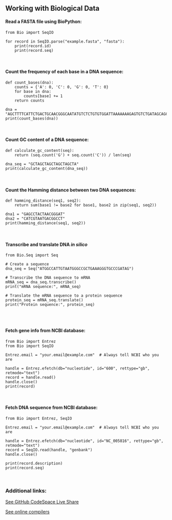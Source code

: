 ## Working with Biological Data

#### Read a FASTA file using BioPython:
```
from Bio import SeqIO

for record in SeqIO.parse("example.fasta", "fasta"):
    print(record.id)
    print(record.seq)

```
<br>


#### Count the frequency of each base in a DNA sequence:
```
def count_bases(dna):
    counts = {'A': 0, 'C': 0, 'G': 0, 'T': 0}
    for base in dna:
        counts[base] += 1
    return counts

dna = "AGCTTTTCATTCTGACTGCAACGGGCAATATGTCTCTGTGTGGATTAAAAAAAGAGTGTCTGATAGCAGC"
print(count_bases(dna))

```
<br>


#### Count GC content of a DNA sequence:
```
def calculate_gc_content(seq):
    return (seq.count('G') + seq.count('C')) / len(seq)

dna_seq = "GCTAGCTAGCTAGCTAGCTA"
print(calculate_gc_content(dna_seq))

```
<br>


#### Count the Hamming distance between two DNA sequences:
```
def hamming_distance(seq1, seq2):
    return sum(base1 != base2 for base1, base2 in zip(seq1, seq2))

dna1 = "GAGCCTACTAACGGGAT"
dna2 = "CATCGTAATGACGGCCT"
print(hamming_distance(seq1, seq2))

```
<br>


#### Transcribe and translate DNA *in silico*
```
from Bio.Seq import Seq

# Create a sequence
dna_seq = Seq("ATGGCCATTGTAATGGGCCGCTGAAAGGGTGCCCGATAG")

# Transcribe the DNA sequence to mRNA
mRNA_seq = dna_seq.transcribe()
print("mRNA sequence:", mRNA_seq)

# Translate the mRNA sequence to a protein sequence
protein_seq = mRNA_seq.translate()
print("Protein sequence:", protein_seq)


```
<br>


#### Fetch gene info from NCBI database:
```
from Bio import Entrez
from Bio import SeqIO

Entrez.email = "your.email@example.com"  # Always tell NCBI who you are

handle = Entrez.efetch(db="nucleotide", id="600", rettype="gb", retmode="text")
record = handle.read()
handle.close()
print(record)
```
<br>


#### Fetch DNA sequence from NCBI database:
```
from Bio import Entrez, SeqIO

Entrez.email = "your.email@example.com"  # Always tell NCBI who you are

handle = Entrez.efetch(db="nucleotide", id="NC_005816", rettype="gb", retmode="text")
record = SeqIO.read(handle, "genbank")
handle.close()

print(record.description)
print(record.seq)

```
<br>


### Additional links:
<a href src="https://prod.liveshare.vsengsaas.visualstudio.com/join?71BF9E85EE695EEF6EA86C2E53D5E6A06DED">See GitHub CodeSpace Live Share</a>
<br>

<a href src="https://www.programiz.com/python-programming/online-compiler">See online compilers</a>
